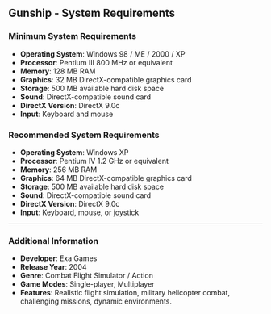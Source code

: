 ## Gunship - System Requirements

### Minimum System Requirements
- **Operating System**: Windows 98 / ME / 2000 / XP
- **Processor**: Pentium III 800 MHz or equivalent
- **Memory**: 128 MB RAM
- **Graphics**: 32 MB DirectX-compatible graphics card
- **Storage**: 500 MB available hard disk space
- **Sound**: DirectX-compatible sound card
- **DirectX Version**: DirectX 9.0c
- **Input**: Keyboard and mouse

### Recommended System Requirements
- **Operating System**: Windows XP
- **Processor**: Pentium IV 1.2 GHz or equivalent
- **Memory**: 256 MB RAM
- **Graphics**: 64 MB DirectX-compatible graphics card
- **Storage**: 500 MB available hard disk space
- **Sound**: DirectX-compatible sound card
- **DirectX Version**: DirectX 9.0c
- **Input**: Keyboard, mouse, or joystick

---

### Additional Information
- **Developer**: Exa Games  
- **Release Year**: 2004  
- **Genre**: Combat Flight Simulator / Action  
- **Game Modes**: Single-player, Multiplayer  
- **Features**: Realistic flight simulation, military helicopter combat, challenging missions, dynamic environments.
